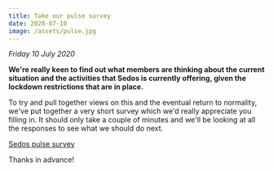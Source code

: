 ```yaml
---
title: Take our pulse survey
date: 2020-07-10
image: /assets/pulse.jpg
---
```

*Friday 10 July 2020*

**We're really keen to find out what members are thinking about the current situation and the activities that Sedos is currently offering, given the lockdown restrictions that are in place.**

To try and pull together views on this and the eventual return to normality, we've put together a very short survey which we'd really appreciate you filling in. It should only take a couple of minutes and we'll be looking at all the responses to see what we should do next.

[Sedos pulse survey](https://docs.google.com/forms/d/e/1FAIpQLSdCXa-hz11B0rjgVoBpybBbnWrZUSI-O94ZVY_pDGo-I2wzTA/viewform)

Thanks in advance!
